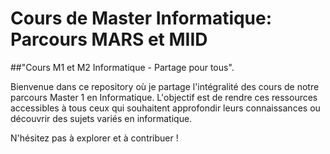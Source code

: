 # Cours de Master  Informatique: Parcours MARS et MIID
##"Cours M1 et M2 Informatique - Partage pour tous".

Bienvenue dans ce repository où je partage l'intégralité des cours de notre parcours Master 1 en Informatique. L'objectif est de rendre ces ressources accessibles à tous ceux qui souhaitent approfondir leurs connaissances ou découvrir des sujets variés en informatique. 

N'hésitez pas à explorer et à contribuer !
